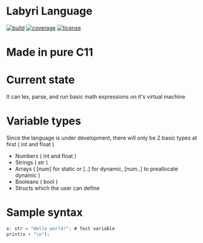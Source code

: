 # Labyri Language

[![build](https://gitlab.com/Ralakus/LabyrinthLanguage/badges/master/build.svg)](https://gitlab.com/Ralakus/LabyrinthLanguage/pipelines)
[![coverage](https://gitlab.com/Ralakus/LabyrinthLanguage/badges/master/coverage.svg)](https://gitlab.com/Ralakus/LabyrinthLanguage/-/jobs)
[![license](http://img.shields.io/badge/license-MIT-blue.svg)](./LICENSE)

# Made in pure C11

# Current state
It can lex, parse, and run basic math expressions on it's virtual machine

# Variable types
Since the language is under development, there will only be 2 basic types at first ( int and float )
* Numbers  ( int and float )
* Strings  ( str )
* Arrays   ( [num] for static or [..] for dynamic, [num..] to preallocate dynamic )
* Booleans ( bool )
* Structs which the user can define

# Sample syntax 
```javascript
x: str = "Hello world!"; # Test variable
print(x + "\n");
```